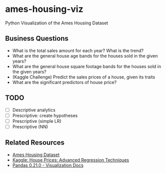 # ames-housing-viz

Python Visualization of the Ames Housing Dataset

## Business Questions
- What is the total sales amount for each year? What is the trend?
- What are the general house age bands for the houses sold in the given years?
- What are the general house square footage bands for the houses sold in the given years?
- (Kaggle Challenge) Predict the sales prices of a house, given its traits
- What are the significant predictors of house price?

## TODO
- [ ] Descriptive analytics
- [ ] Prescriptive: create hypotheses
- [ ] Prescriptive (simple LR)
- [ ] Prescriptive (NN)

## Related Resources
- [Ames Housing Dataset](http://www.amstat.org/publications/jse/v19n3/decock/AmesHousing.xls)
- [Kaggle: House Prices: Advanced Regression Techniques](https://www.kaggle.com/c/house-prices-advanced-regression-techniques)
- [Pandas 0.21.0 - Visualization Docs](http://pandas.pydata.org/pandas-docs/version/0.21/visualization.html)